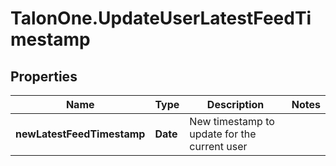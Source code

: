 # TalonOne.UpdateUserLatestFeedTimestamp

## Properties

Name | Type | Description | Notes
------------ | ------------- | ------------- | -------------
**newLatestFeedTimestamp** | **Date** | New timestamp to update for the current user | 



